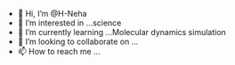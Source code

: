 - 👋 Hi, I’m @H-Neha
- 👀 I’m interested in ...science
- 🌱 I’m currently learning ...Molecular dynamics simulation
- 💞️ I’m looking to collaborate on ...
- 📫 How to reach me ...

<!---
H-Neha/H-Neha is a ✨ special ✨ repository because its `README.md` (this file) appears on your GitHub profile.
You can click the Preview link to take a look at your changes.
--->
